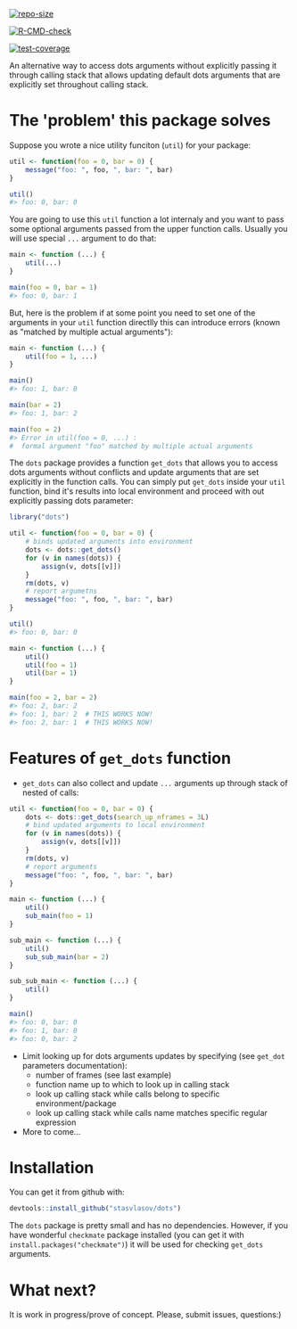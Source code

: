 <!-- [![repo size](https://img.shields.io/github/repo-size/liyasthomas/banner.svg)](https://github.com/stasvlasov/dots/archive/master.zip) -->

[![repo-size](https://img.badgesize.io/stasvlasov/dots/archive/master.svg)](https://img.badgesize.io/stasvlasov/dots/archive/master.svg)


[![R-CMD-check](https://github.com/stasvlasov/get_dots/workflows/R-CMD-check/badge.svg)](https://github.com/stasvlasov/get_dots/actions)

[![test-coverage](https://github.com/stasvlasov/get_dots/workflows/test-coverage/badge.svg)](https://github.com/stasvlasov/get_dots/actions)


An alternative way to access dots arguments without explicitly passing
it through calling stack that allows updating default dots arguments
that are explicitly set throughout calling stack.

# The \'problem\' this package solves

Suppose you wrote a nice utility funciton (`util`) for your package:

``` {.r org-language="R"}
util <- function(foo = 0, bar = 0) {
    message("foo: ", foo, ", bar: ", bar)
}

util()
#> foo: 0, bar: 0
```

You are going to use this `util` function a lot internaly and you want
to pass some optional arguments passed from the upper function calls.
Usually you will use special `...` argument to do that:

``` {.r org-language="R"}
main <- function (...) {
    util(...)
}

main(foo = 0, bar = 1)
#> foo: 0, bar: 1
```

But, here is the problem if at some point you need to set one of the
arguments in your `util` function directlly this can introduce errors
(known as \"matched by multiple actual arguments\"):

``` {.r org-language="R"}
main <- function (...) {
    util(foo = 1, ...)
}

main()
#> foo: 1, bar: 0

main(bar = 2)
#> foo: 1, bar: 2

main(foo = 2)
#> Error in util(foo = 0, ...) :
#  formal argument "foo" matched by multiple actual arguments
```

The `dots` package provides a function `get_dots` that allows you to
access dots arguments without conflicts and update arguments that are
set explicitly in the function calls. You can simply put `get_dots`
inside your `util` function, bind it\'s results into local environment
and proceed with out explicitly passing dots parameter:

``` {.r org-language="R"}
library("dots")

util <- function(foo = 0, bar = 0) {
    # binds updated arguments into environment
    dots <- dots::get_dots()
    for (v in names(dots)) {
        assign(v, dots[[v]])
    }
    rm(dots, v)
    # report argumetns
    message("foo: ", foo, ", bar: ", bar)
}

util()
#> foo: 0, bar: 0

main <- function (...) {
    util()
    util(foo = 1) 
    util(bar = 1)
}

main(foo = 2, bar = 2)
#> foo: 2, bar: 2
#> foo: 1, bar: 2  # THIS WORKS NOW!
#> foo: 2, bar: 1  # THIS WORKS NOW!
```

# Features of `get_dots` function

-   `get_dots` can also collect and update `...` arguments up through
    stack of nested of calls:

``` {.r org-language="R"}
util <- function(foo = 0, bar = 0) {
    dots <- dots::get_dots(search_up_nframes = 3L)
    # bind updated arguments to local environment
    for (v in names(dots)) {
        assign(v, dots[[v]])
    }
    rm(dots, v)
    # report arguments
    message("foo: ", foo, ", bar: ", bar)
}

main <- function (...) {
    util()
    sub_main(foo = 1)
}

sub_main <- function (...) {
    util()
    sub_sub_main(bar = 2)
}

sub_sub_main <- function (...) {
    util()
}

main()
#> foo: 0, bar: 0
#> foo: 1, bar: 0
#> foo: 0, bar: 2
```

-   Limit looking up for dots arguments updates by specifying (see
    `get_dot` parameters documentation):
    -   number of frames (see last example)
    -   function name up to which to look up in calling stack
    -   look up calling stack while calls belong to specific
        environment/package
    -   look up calling stack while calls name matches specific regular
        expression
-   More to come...

# Installation

You can get it from github with:

``` {.r org-language="R"}
devtools::install_github("stasvlasov/dots")
```

The `dots` package is pretty small and has no dependencies. However, if
you have wonderful `checkmate` package installed (you can get it with
`install.packages("checkmate")`) it will be used for checking `get_dots`
arguments.

# What next?

It is work in progress/prove of concept. Please, submit issues,
questions:)
